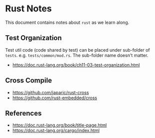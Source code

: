 # Rust Notes

This document contains notes about `rust` as we learn along.

## Test Organization

Test util code (code shared by test) can be placed under sub-folder of `tests`. e.g. `tests/common/mod.rs`.
The sub-folder name doesn't matter.

- <https://doc.rust-lang.org/book/ch11-03-test-organization.html>

## Cross Compile

- <https://github.com/japaric/rust-cross>
- <https://github.com/rust-embedded/cross>

## References

- <https://doc.rust-lang.org/book/title-page.html>
- <https://doc.rust-lang.org/cargo/index.html>
